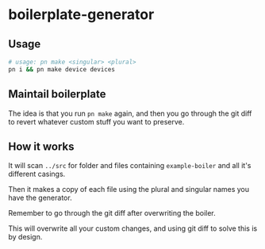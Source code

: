 # boilerplate-generator

## Usage

```sh
# usage: pn make <singular> <plural>
pn i && pn make device devices
```

## Maintail boilerplate

The idea is that you run `pn make` again, and then you go through
the git diff to revert whatever custom stuff you want to preserve.

## How it works

It will scan `../src` for folder and files containing `example-boiler` and all it's different casings.

Then it makes a copy of each file using the plural and singular names you have the generator.

Remember to go through the git diff after overwriting the boiler.

This will overwrite all your custom changes, and using git diff to solve this is by design.

